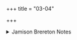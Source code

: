 +++
title = "03-04"

+++

<details><summary>Jamison Brereton Notes</summary>

In both these vss. tmánā ‘by himself’ contrasts with the vast number (thousands) that the action of this sole individual wins or prospers.
</details>
